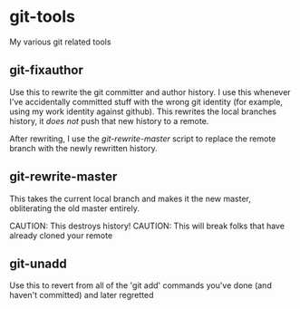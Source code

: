 git-tools
=========

My various git related tools

git-fixauthor
-------------
Use this to rewrite the git committer and author history.  I use
this whenever I've accidentally committed stuff with the wrong git
identity (for example, using my work identity against github).  This
rewrites the local branches history, it *does not* push that new
history to a remote.

After rewriting, I use the *git-rewrite-master* script to replace the remote
branch with the newly rewritten history.

git-rewrite-master
------------------
This takes the current local branch and makes it the new master,
obliterating the old master entirely.

CAUTION: This destroys history!
CAUTION: This will break folks that have already cloned your remote

git-unadd
---------
Use this to revert from all of the 'git add' commands you've done
(and haven't committed) and later regretted
